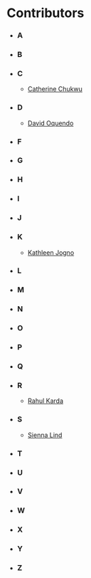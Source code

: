 # Contributors

- ### **A**
- ### **B**
- ### **C**
  - [Catherine Chukwu](https://github.com/kjcatherine)
- ### **D**
  - [David Oquendo](https://github.com/DaoOqu)
- ### **F**
- ### **G**
- ### **H**
- ### **I**
- ### **J**
- ### **K**
  - [Kathleen Jogno](https://github.com/redKath)
- ### **L**
- ### **M**
- ### **N**
- ### **O**
- ### **P**
- ### **Q**
- ### **R**
  - [Rahul Karda](https://github.com/rahulkarda)
- ### **S**
  - [Sienna Lind](https://github.com/siennalind)
- ### **T**
- ### **U**
- ### **V**
- ### **W**
- ### **X**
- ### **Y**
- ### **Z**
